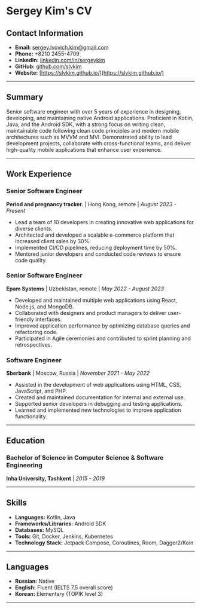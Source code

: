 # Sergey Kim's CV

## Contact Information
- **Email:** sergey.lvovich.kim@gmail.com
- **Phone:** +8210 2455-4709
- **LinkedIn:** [linkedin.com/in/sergeykim](https://www.linkedin.com/in/sergey-kim-58825a1a0/)
- **GitHub:** [github.com/slvkim](https://slvkim.github.io/)
- **Website:** [https://slvkim.github.io/](https://slvkim.github.io/)

---

## Summary
Senior software engineer with over 5 years of experience in designing, developing, and maintaining native Android applications. Proficient in Kotlin, Java, and the Android SDK, with a strong focus on writing clean, maintainable code following clean code principles and modern mobile architectures such as MVVM and MVI. Demonstrated ability to lead development projects, collaborate with cross-functional teams, and deliver high-quality mobile applications that enhance user experience.

---

## Work Experience

### Senior Software Engineer
**Period and pregnancy tracker.** | Hong Kong, remote | *August 2023 - Present*
- Lead a team of 10 developers in creating innovative web applications for diverse clients.
- Architected and developed a scalable e-commerce platform that increased client sales by 30%.
- Implemented CI/CD pipelines, reducing deployment time by 50%.
- Mentored junior developers and conducted code reviews to ensure code quality.

### Senior Software Engineer
**Epam Systems** | Uzbekistan, remote | *May 2022 - August 2023*
- Developed and maintained multiple web applications using React, Node.js, and MongoDB.
- Collaborated with designers and product managers to deliver user-friendly interfaces.
- Improved application performance by optimizing database queries and refactoring code.
- Participated in Agile ceremonies and contributed to sprint planning and retrospectives.

### Software Engineer
**Sberbank** | Moscow, Russia | *November 2021 - May 2022*
- Assisted in the development of web applications using HTML, CSS, JavaScript, and PHP.
- Created and maintained documentation for internal and external use.
- Supported senior developers in debugging and testing applications.
- Learned and implemented new technologies to improve application functionality.

---

## Education

### Bachelor of Science in Computer Science & Software Engineering
**Inha University, Tashkent** | *2015 - 2019*

---

## Skills

- **Languages:** Kotlin, Java
- **Frameworks/Libraries:** Android SDK
- **Databases:** MySQL
- **Tools:** Git, Docker, Jenkins, Kubernetes
- **Technology Stack:** Jetpack Compose, Coroutines, Room, Dagger2/Koin

---

## Languages

- **Russian:** Native
- **English:** Fluent (IELTS 7.5 overall score)
- **Korean:** Elementary (TOPIK level 3)

---


